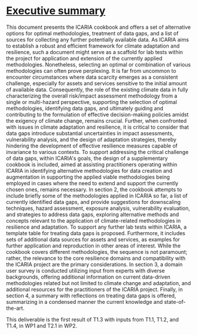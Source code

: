 # <u>Executive summary</u>

This document presents the ICARIA cookbook and offers a set of alternative options for optimal methodologies, treatment of data gaps, and a list of sources for collecting any further potentially available data. As ICARIA aims to establish a robust and efficient framework for climate adaptation and resilience, such a document might serve as a scaffold for lab tests within the project for application and extension of the currently applied methodologies. Nonetheless, selecting an optimal or combination of various methodologies can often prove perplexing. It is far from uncommon to encounter circumstances where data scarcity emerges as a consistent challenge, especially for assets and services sensitive to the initial amount of available data. Consequently, the role of the existing climate data in fully characterizing the overall risk/impact assessment methodology from a single or multi-hazard perspective, supporting the selection of optimal methodologies, identifying data gaps, and ultimately guiding and contributing to the formulation of effective decision-making policies amidst the exigency of climate change, remains crucial. Further, when confronted with issues in climate adaptation and resilience, it is critical to consider that data gaps introduce substantial uncertainties in impact assessments, vulnerability analysis, and the design of adaptation strategies, thereby hindering the development of effective resilience measures capable of invariance to various contexts. To support addressing the critical challenge of data gaps, within ICARIA's goals, the design of a supplementary cookbook is included, aimed at assisting practitioners operating within ICARIA in identifying alternative methodologies for data creation and augmentation in supporting the applied viable methodologies being employed in cases where the need to extend and support the currently chosen ones, remains necessary. In section 2, the cookbook attempts to include briefly some of the methodologies applied in ICARIA so far, a list of currently identified data gaps, and provide suggestions for downscaling techniques, hazard assessment, exposure analysis, vulnerability evaluation, and strategies to address data gaps, exploring alternative methods and concepts relevant to the application of climate-related methodologies in resilience and adaptation. To support any further lab tests within ICARIA, a template table for treating data gaps is proposed. Furthermore, it includes sets of additional data sources for assets and services, as examples for further application and reproduction in other areas of interest. While the cookbook covers different methodologies, the sequence is not paramount; rather, the relevance to the core resilience domains and compatibility with the ICARIA project are the primary considerations. In section 3, a domain user survey is conducted utilizing input from experts with diverse backgrounds, offering additional information on current data-driven methodologies related but not limited to climate change and adaptation, and additional resources for the practitioners of the ICARIA project. Finally, in section 4, a summary with reflections on treating data gaps is offered, summarizing in a condensed manner the current knowledge and state-of-the-art. 

This deliverable is the first result of T1.3 with inputs from T1.1, T1.2, and T1.4, in WP1 and T2.1 in WP2.  

